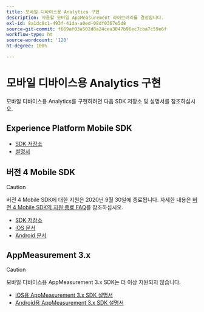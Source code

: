 ```yaml
---
title: 모바일 디바이스용 Analytics 구현
description: 사용할 모바일 AppMeasurement 라이브러리를 결정합니다.
exl-id: 8a1dc0c1-493f-41da-a0ed-08df0367e5d8
source-git-commit: f669af03a502d8a24cea3047b96ec7cba7c59e6f
workflow-type: ht
source-wordcount: '120'
ht-degree: 100%

---
```


# 모바일 디바이스용 Analytics 구현

모바일 디바이스용 Analytics를 구현하려면 다음 SDK 저장소 및 설명서를 참조하십시오.

## Experience Platform Mobile SDK

* [SDK 저장소](https://github.com/Adobe-Marketing-Cloud/aep-sdks-documentation)
* [설명서](https://aep-sdks.gitbook.io/docs/)

## 버전 4 Mobile SDK

>[!CAUTION]
>
>버전 4 Mobile SDK에 대한 지원은 2020년 9월 30일에 종료됩니다. 자세한 내용은 [버전 4 Mobile SDK의 지원 종료 FAQ](https://aep-sdks.gitbook.io/docs/version-4-sdk-end-of-support-faq)를 참조하십시오.

* [SDK 저장소](https://github.com/Adobe-Marketing-Cloud/mobile-services/tree/master/sdks)
* [iOS 문서](https://experienceleague.adobe.com/docs/mobile-services/ios/overview.html?lang=ko-KR)
* [Android 문서](https://experienceleague.adobe.com/docs/mobile-services/android/overview.html?lang=ko-KR)

## AppMeasurement 3.x

>[!CAUTION]
>
>모바일 디바이스용 AppMeasurement 3.x SDK는 더 이상 지원되지 않습니다.

* [iOS용 AppMeasurement 3.x SDK 설명서](../../assets/adobe_mobile_ios_3x.pdf)
* [Android용 AppMeasurement 3.x SDK 설명서](../../assets/android_3x.pdf)
